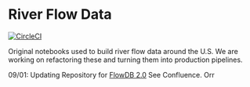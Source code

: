 # River Flow Data
[![CircleCI](https://dl.circleci.com/status-badge/img/gh/AIStream-Peelout/river_flow_notebooks/tree/master.svg?style=svg)](https://dl.circleci.com/status-badge/redirect/gh/AIStream-Peelout/river_flow_notebooks/tree/master)

Original notebooks used to build river flow data around the U.S. We are working on refactoring these and turning them into production pipelines.

09/01: Updating Repository for [FlowDB 2.0](https://flow-forecast.atlassian.net/wiki/spaces/FF/pages/1178501121/FlowDB+2.0) See Confluence. Orr